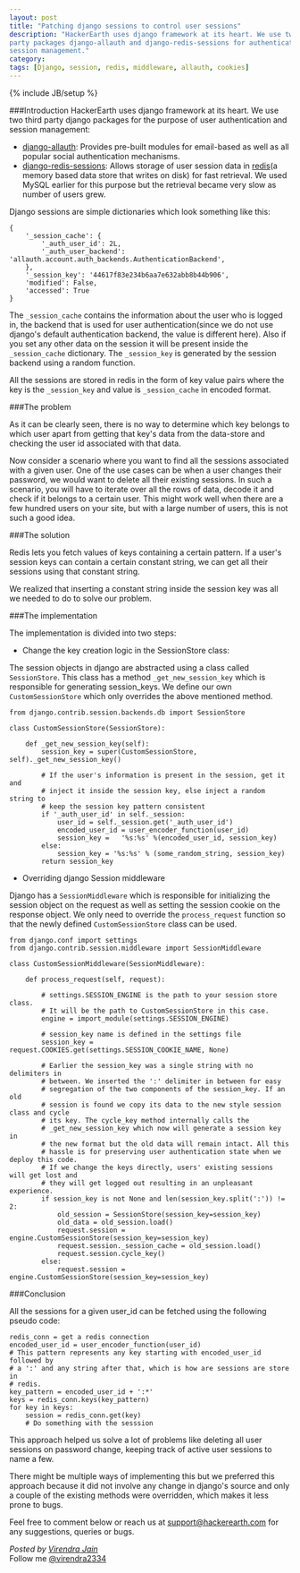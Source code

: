 ```yaml
---
layout: post
title: "Patching django sessions to control user sessions"
description: "HackerEarth uses django framework at its heart. We use two third
party packages django-allauth and django-redis-sessions for authentication and
session management."
category:
tags: [Django, session, redis, middleware, allauth, cookies]
---
```

{% include JB/setup %}

###Introduction
HackerEarth uses django framework at its heart. We use two third party django
packages for the purpose of user authentication and session management:

- [django-allauth](https://github.com/pennersr/django-allauth): Provides pre-built modules for email-based as well as all popular social authentication mechanisms.
- [django-redis-sessions](https://github.com/martinrusev/django-redis-sessions):
Allows storage of user session data in [redis](https://github.com/antirez/redis)(a memory based data store that writes on disk) for fast retrieval. We used MySQL earlier for this purpose but the retrieval became very slow as number of users grew.


Django sessions are simple dictionaries which look something like this:

    {
        '_session_cache': {
            '_auth_user_id': 2L,
            '_auth_user_backend': 'allauth.account.auth_backends.AuthenticationBackend',
        },
        '_session_key': '44617f83e234b6aa7e632abb8b44b906',
        'modified': False,
        'accessed': True
    }

The ``_session_cache`` contains the information about the user who is logged in, the
backend that is used for user authentication(since we do not use django's
default authentication backend, the value is different here). Also if you set
any other data on the session it will be present inside the
``_session_cache`` dictionary. The ``_session_key`` is generated by the session
backend using a random function.

All the sessions are stored in redis in the form of key value pairs where the
key is the ``_session_key`` and value is ``_session_cache`` in encoded format.


###The problem

As it can be clearly seen, there is no way to determine which
key belongs to which user apart from getting that key's data from the
data-store and checking the user id associated with that data.

Now consider a scenario where you want to find all the sessions associated with
a given user. One of the use cases can be when a user changes their password,
we would want to delete all their existing sessions. In such a scenario, you
will have to iterate over all the rows of data, decode it and check if it
belongs to a certain user. This might work well when there are a few hundred
users on your site, but with a large number of users, this is not such a good
idea.


###The solution

Redis lets you fetch values of keys containing a certain pattern. If a user's
session keys can contain a certain constant string, we can get all their sessions using
that constant string.

We realized that inserting a constant string inside the session key was all we
needed to do to solve our problem.


###The implementation

The implementation is divided into two steps:

 - Change the key creation logic in the SessionStore class:

The session objects in django are abstracted using a class called
``SessionStore``. This class has a method ``_get_new_session_key`` which is
responsible for generating session_keys. We define our own
``CustomSessionStore`` which only overrides the above mentioned method.

    from django.contrib.session.backends.db import SessionStore

    class CustomSessionStore(SessionStore):

        def _get_new_session_key(self):
            session_key = super(CustomSessionStore, self)._get_new_session_key()

            # If the user's information is present in the session, get it and
            # inject it inside the session key, else inject a random string to
            # keep the session key pattern consistent
            if '_auth_user_id' in self._session:
                user_id = self._session.get('_auth_user_id')
                encoded_user_id = user_encoder_function(user_id)
                session_key =   '%s:%s' %(encoded_user_id, session_key)
            else:
                session_key = '%s:%s' % (some_random_string, session_key)
            return session_key

- Overriding django Session middleware

Django has a ``SessionMiddleware`` which is responsible for initializing the
session object on the request as well as setting the session cookie on the
response object. We only need to override the ``process_request`` function so
that the newly defined ``CustomSessionStore`` class can be used.

    from django.conf import settings
    from django.contrib.session.middleware import SessionMiddleware

    class CustomSessionMiddleware(SessionMiddleware):

        def process_request(self, request):

            # settings.SESSION_ENGINE is the path to your session store class.
            # It will be the path to CustomSessionStore in this case.
            engine = import_module(settings.SESSION_ENGINE)

            # session_key name is defined in the settings file
            session_key = request.COOKIES.get(settings.SESSION_COOKIE_NAME, None)

            # Earlier the session_key was a single string with no delimiters in
            # between. We inserted the ':' delimiter in between for easy
            # segregation of the two components of the session_key. If an old
            # session is found we copy its data to the new style session class and cycle
            # its key. The cycle_key method internally calls the
            # _get_new_session_key which now will generate a session key in
            # the new format but the old data will remain intact. All this
            # hassle is for preserving user authentication state when we deploy this code.
            # If we change the keys directly, users' existing sessions will get lost and
            # they will get logged out resulting in an unpleasant experience.
            if session_key is not None and len(session_key.split(':')) != 2:
                old_session = SessionStore(session_key=session_key)
                old_data = old_session.load()
                request.session = engine.CustomSessionStore(session_key=session_key)
                request.session._session_cache = old_session.load()
                request.session.cycle_key()
            else:
                request.session = engine.CustomSessionStore(session_key=session_key)


###Conclusion

All the sessions for a given user_id can be fetched using the following pseudo
code:

    redis_conn = get a redis connection
    encoded_user_id = user_encoder_function(user_id)
    # This pattern represents any key starting with encoded_user_id followed by
    # a ':' and any string after that, which is how are sessions are store in
    # redis.
    key_pattern = encoded_user_id + ':*'
    keys = redis_conn.keys(key_pattern)
    for key in keys:
        session = redis_conn.get(key)
        # Do something with the sesssion


This approach helped us solve a lot of problems like deleting all user sessions
on password change, keeping track of active user sessions to name a few.

There might be multiple ways of implementing this but we preferred this
approach because it did not involve any change in django's source and only a
couple of the existing methods were overridden, which makes it less prone to bugs.


Feel free to comment below or reach us at support@hackerearth.com for any suggestions, queries
or bugs.

*Posted by [Virendra Jain](https://hck.re/virendra)*  
Follow me [@virendra2334](https://twitter.com/virendra2334)




